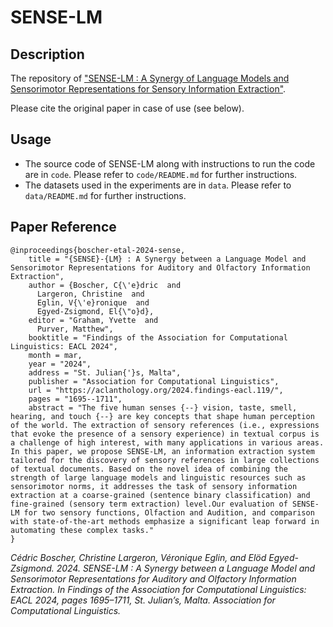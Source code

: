 # SENSE-LM

## Description

The repository of ["SENSE-LM : A Synergy of Language Models and Sensorimotor Representations for Sensory Information Extraction"](https://aclanthology.org/2024.findings-eacl.119/).

Please cite the original paper in case of use (see below). 

## Usage
- The source code of SENSE-LM along with instructions to run the code are in ```code```. Please refer to ```code/README.md``` for further instructions.
- The datasets used in the experiments are in ```data```. Please refer to ```data/README.md``` for further instructions.

## Paper Reference

```
@inproceedings{boscher-etal-2024-sense,
    title = "{SENSE}-{LM} : A Synergy between a Language Model and Sensorimotor Representations for Auditory and Olfactory Information Extraction",
    author = {Boscher, C{\'e}dric  and
      Largeron, Christine  and
      Eglin, V{\'e}ronique  and
      Egyed-Zsigmond, El{\"o}d},
    editor = "Graham, Yvette  and
      Purver, Matthew",
    booktitle = "Findings of the Association for Computational Linguistics: EACL 2024",
    month = mar,
    year = "2024",
    address = "St. Julian{'}s, Malta",
    publisher = "Association for Computational Linguistics",
    url = "https://aclanthology.org/2024.findings-eacl.119/",
    pages = "1695--1711",
    abstract = "The five human senses {--} vision, taste, smell, hearing, and touch {--} are key concepts that shape human perception of the world. The extraction of sensory references (i.e., expressions that evoke the presence of a sensory experience) in textual corpus is a challenge of high interest, with many applications in various areas. In this paper, we propose SENSE-LM, an information extraction system tailored for the discovery of sensory references in large collections of textual documents. Based on the novel idea of combining the strength of large language models and linguistic resources such as sensorimotor norms, it addresses the task of sensory information extraction at a coarse-grained (sentence binary classification) and fine-grained (sensory term extraction) level.Our evaluation of SENSE-LM for two sensory functions, Olfaction and Audition, and comparison with state-of-the-art methods emphasize a significant leap forward in automating these complex tasks."
}
```

*Cédric Boscher, Christine Largeron, Véronique Eglin, and Elöd Egyed-Zsigmond. 2024. SENSE-LM : A Synergy between a Language Model and Sensorimotor Representations for Auditory and Olfactory Information Extraction. In Findings of the Association for Computational Linguistics: EACL 2024, pages 1695–1711, St. Julian’s, Malta. Association for Computational Linguistics.*
